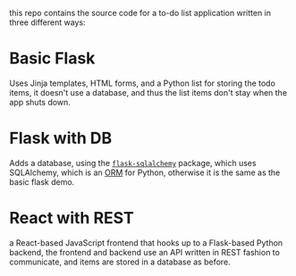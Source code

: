 this repo contains the source code for a to-do list application written in three different ways:

# Basic Flask
Uses Jinja templates, HTML forms, and a Python list for storing the todo items, it doesn't use a database, and thus the list items don't stay when the app shuts down.
# Flask with DB
Adds a database, using the [`flask-sqlalchemy`](https://flask-sqlalchemy.readthedocs.io/en/stable/) package, which uses SQLAlchemy, which is an [ORM](https://en.wikipedia.org/wiki/Object%E2%80%93relational_mapping) for Python,
otherwise it is the same as the basic flask demo.
# React with REST
a React-based JavaScript frontend that hooks up to a Flask-based Python backend, the frontend and backend use an API written in REST fashion to communicate, and items are stored in a database as before.
